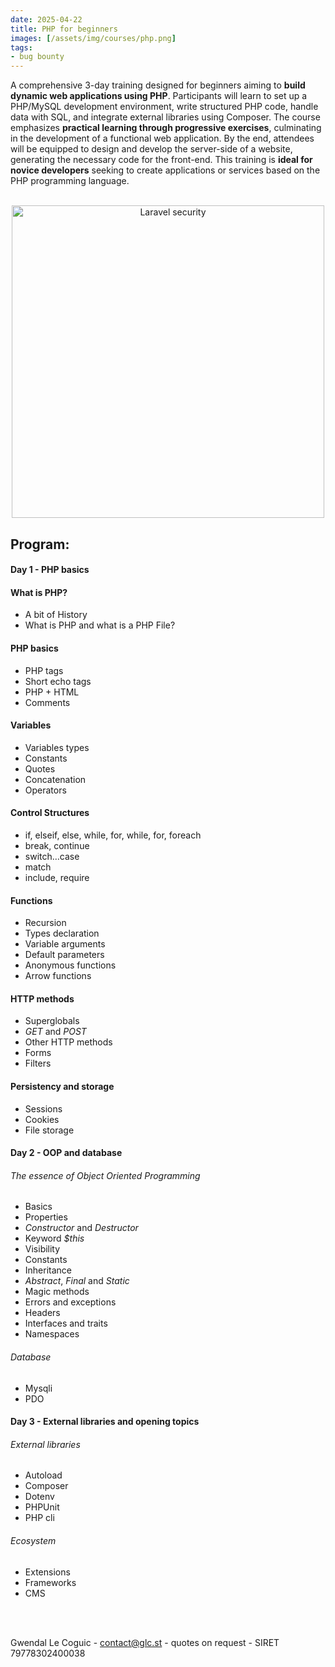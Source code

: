 ```yaml
---
date: 2025-04-22
title: PHP for beginners
images: [/assets/img/courses/php.png]
tags:
- bug bounty
---
```


A comprehensive 3-day training designed for beginners aiming to __build dynamic web applications using PHP__.
Participants will learn to set up a PHP/MySQL development environment, write structured PHP code, handle data with SQL, and integrate external libraries using Composer.
The course emphasizes __practical learning through progressive exercises__, culminating in the development of a functional web application.
By the end, attendees will be equipped to design and develop the server-side of a website, generating the necessary code for the front-end.
This training is __ideal for novice developers__ seeking to create applications or services based on the PHP programming language. 

<br>
<center>
    <img src="/assets/img/courses/php.png" alt="Laravel security" width="500" />
</center>

## Program:
#### Day 1 - PHP basics
#### What is PHP?
- A bit of History
- What is PHP and what is a PHP File?

#### PHP basics
- PHP tags
- Short echo tags
- PHP + HTML
- Comments

#### Variables
- Variables types
- Constants
- Quotes
- Concatenation
- Operators

#### Control Structures
- if, elseif, else, while, for, while, for, foreach
- break, continue
- switch…case
- match
- include, require

#### Functions
- Recursion
- Types declaration
- Variable arguments
- Default parameters
- Anonymous functions
- Arrow functions

#### HTTP methods
- Superglobals
- _GET_ and _POST_
- Other HTTP methods
- Forms
- Filters

#### Persistency and storage
- Sessions
- Cookies
- File storage

#### Day 2 - OOP and database
###### The essence of Object Oriented Programming
- Basics
- Properties
- _Constructor_ and _Destructor_
- Keyword _$this_
- Visibility
- Constants
- Inheritance
- _Abstract_, _Final_ and _Static_
- Magic methods
- Errors and exceptions
- Headers
- Interfaces and traits
- Namespaces

###### Database
- Mysqli
- PDO

#### Day 3 - External libraries and opening topics
###### External libraries
- Autoload
- Composer
- Dotenv
- PHPUnit
- PHP cli

###### Ecosystem
- Extensions
- Frameworks
- CMS

<br><br>

Gwendal Le Coguic - <a href="mailto:contact@glc.st" target="_blank">contact@glc.st</a> - quotes on request - SIRET 79778302400038
